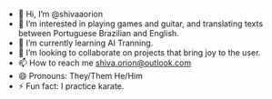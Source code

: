 - 👋 Hi, I’m @shivaaorion
- 👀 I’m interested in playing games and guitar, and translating texts between Portuguese Brazilian and English.
- 🌱 I’m currently learning AI Tranning.
- 💞️ I’m looking to collaborate on projects that bring joy to the user.
- 📫 How to reach me shiva.orion@outlook.com
- 😄 Pronouns: They/Them He/Him
- ⚡ Fun fact: I practice karate.

<!---
shivaaorion/shivaaorion is a ✨ special ✨ repository because its `README.md` (this file) appears on your GitHub profile.
You can click the Preview link to take a look at your changes.
--->
